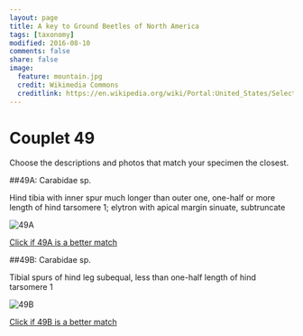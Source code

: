 ```yaml
---
layout: page
title: A key to Ground Beetles of North America
tags: [taxonomy]
modified: 2016-08-10
comments: false
share: false
image:
  feature: mountain.jpg
  credit: Wikimedia Commons
  creditlink: https://en.wikipedia.org/wiki/Portal:United_States/Selected_panorama#/media/File:Mount_Ellinor,_Mount_Washington_Panorama.jpg
---
```


# Couplet 49


Choose the descriptions and photos that match your specimen the closest. 

##49A: Carabidae sp. 

Hind tibia with inner spur much longer than outer one, one-half or more length of hind tarsomere 1; elytron with apical margin sinuate, subtruncate

![49A](//klevan.github.io/images/keyfigs/Key1_49_49A.png)

[Click if 49A is a better match](//klevan.github.io/dynamicTaxonomy/Key1_50)


##49B: Carabidae sp. 

Tibial spurs of hind leg subequal, less than one-half length of hind tarsomere 1

![49B](//klevan.github.io/images/keyfigs/Key1_49_49B.png)

[Click if 49B is a better match](//klevan.github.io/dynamicTaxonomy/Key1_51)

